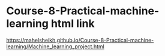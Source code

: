 # Course-8-Practical-machine-learning html link
https://mahelsheikh.github.io/Course-8-Practical-machine-learning/Machine_learning_project.html
